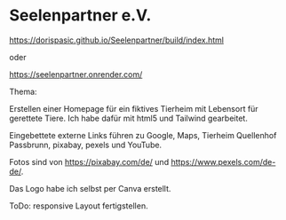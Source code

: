 # Seelenpartner e.V.

https://dorispasic.github.io/Seelenpartner/build/index.html

oder

https://seelenpartner.onrender.com/

Thema:

Erstellen einer Homepage für ein fiktives Tierheim mit Lebensort für gerettete Tiere.
Ich habe dafür mit html5 und Tailwind gearbeitet.

Eingebettete externe Links führen zu Google, Maps, Tierheim Quellenhof Passbrunn, pixabay, pexels und YouTube.

Fotos sind von https://pixabay.com/de/ und https://www.pexels.com/de-de/.

Das Logo habe ich selbst per Canva erstellt.

ToDo: responsive Layout fertigstellen.

